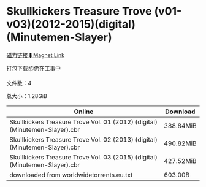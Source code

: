 # Skullkickers Treasure Trove (v01-v03)(2012-2015)(digital)(Minutemen-Slayer)

[磁力链接⬇Magnet Link](magnet:?xt=urn:btih:4efcc4d42f62afca2e62ae9e7ace44747875156f&dn=Skullkickers%20Treasure%20Trove%20%28v01-v03%29%282012-2015%29%28digital%29%28Minutemen-Slayer%29)

打包下载📦仍在工事中

文件数：4

总大小：1.28GiB

Online | Download
--- | ---
Skullkickers Treasure Trove Vol. 01 (2012) (digital) (Minutemen-Slayer).cbr | 388.84MiB
Skullkickers Treasure Trove Vol. 02 (2013) (digital) (Minutemen-Slayer).cbr | 490.82MiB
Skullkickers Treasure Trove Vol. 03 (2015) (digital) (Minutemen-Slayer).cbr | 427.52MiB
downloaded from worldwidetorrents.eu.txt | 603.00B